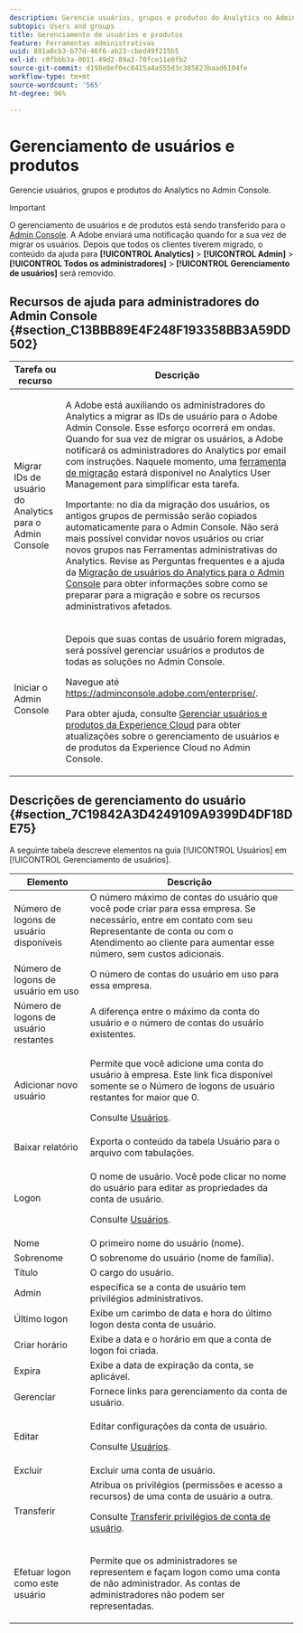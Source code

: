 ```yaml
---
description: Gerencie usuários, grupos e produtos do Analytics no Admin Console.
subtopic: Users and groups
title: Gerenciamento de usuários e produtos
feature: Ferramentas administrativas
uuid: 891a8cb3-b77d-46f6-ab23-cbed49f215b5
exl-id: c0fbbb3a-0011-49d2-89a2-70fce11e0fb2
source-git-commit: d198e8ef0ec8415a4a555d3c385823baad6104fe
workflow-type: tm+mt
source-wordcount: '565'
ht-degree: 96%

---
```


# Gerenciamento de usuários e produtos

Gerencie usuários, grupos e produtos do Analytics no Admin Console.

>[!IMPORTANT]
>
>O gerenciamento de usuários e de produtos está sendo transferido para o [Admin Console](https://helpx.adobe.com/br/enterprise/using/admin-console.html). A Adobe enviará uma notificação quando for a sua vez de migrar os usuários. Depois que todos os clientes tiverem migrado, o conteúdo da ajuda para **[!UICONTROL Analytics]** > **[!UICONTROL Admin]** > **[!UICONTROL Todos os administradores]** > **[!UICONTROL Gerenciamento de usuários]** será removido.

## Recursos de ajuda para administradores do Admin Console {#section_C13BBB89E4F248F193358BB3A59DD502}

<table id="table_9263797773A749628E12BB3C1EBE620B"> 
 <thead> 
  <tr> 
   <th colname="col1" class="entry"> Tarefa ou recurso </th> 
   <th colname="col2" class="entry"> Descrição </th> 
  </tr>
 </thead>
 <tbody> 
  <tr> 
   <td colname="col1"> <p>Migrar IDs de usuário do Analytics para o Admin Console </p> </td> 
   <td colname="col2"> <p> A Adobe está auxiliando os administradores do Analytics a migrar as IDs de usuário para o Adobe Admin Console. Esse esforço ocorrerá em ondas. Quando for sua vez de migrar os usuários, a Adobe notificará os administradores do Analytics por email com instruções. Naquele momento, uma <a href="https://docs.adobe.com/content/help/pt-BR/analytics/admin/user-product-management/user-management/migrate-users/c-migration-tool.html">ferramenta de migração</a> estará disponível no Analytics User Management para simplificar esta tarefa. </p> <p>Importante: no dia da migração dos usuários, os antigos grupos de permissão serão copiados automaticamente para o Admin Console. Não será mais possível convidar novos usuários ou criar novos grupos nas Ferramentas administrativas do Analytics. Revise as Perguntas frequentes e a ajuda da <a href="https://docs.adobe.com/content/help/en/analytics/admin/user-product-management/user-management/migrate-users/c-migration-tool.html">Migração de usuários do Analytics para o Admin Console</a> para obter informações sobre como se preparar para a migração e sobre os recursos administrativos afetados. </p> </td> 
  </tr> 
  <tr> 
   <td colname="col1"> <p>Iniciar o Admin Console </p> </td> 
   <td colname="col2"> <p>Depois que suas contas de usuário forem migradas, será possível gerenciar usuários e produtos de todas as soluções no Admin Console. </p> <p>Navegue até <a href="https://adminconsole.adobe.com/enterprise/#">https://adminconsole.adobe.com/enterprise/</a>. </p> <p>Para obter ajuda, consulte <a href="https://docs.adobe.com/content/help/pt-BR/core-services/interface/manage-users-and-products/admin-getting-started.html">Gerenciar usuários e produtos da Experience Cloud</a> para obter atualizações sobre o gerenciamento de usuários e de produtos da Experience Cloud no Admin Console. </p> </td> 
  </tr> 
 </tbody> 
</table>

## Descrições de gerenciamento do usuário {#section_7C19842A3D4249109A9399D4DF18DE75}

A seguinte tabela descreve elementos na guia [!UICONTROL Usuários] em [!UICONTROL Gerenciamento de usuários].

<table id="table_6F81D1095EB945D8995FF971B65BA52A"> 
 <thead> 
  <tr> 
   <th colname="col1" class="entry"> Elemento </th> 
   <th colname="col2" class="entry"> Descrição </th> 
  </tr> 
 </thead>
 <tbody> 
  <tr> 
   <td colname="col1"> <span class="wintitle"> Número de logons de usuário disponíveis</span> </td> 
   <td colname="col2"> O número máximo de contas do usuário que você pode criar para essa empresa. Se necessário, entre em contato com seu Representante de conta ou com o Atendimento ao cliente para aumentar esse número, sem custos adicionais. </td> 
  </tr> 
  <tr> 
   <td colname="col1"> <span class="wintitle"> Número de logons de usuário em uso</span> </td> 
   <td colname="col2"> O número de contas do usuário em uso para essa empresa. </td> 
  </tr> 
  <tr> 
   <td colname="col1"> <span class="wintitle"> Número de logons de usuário restantes</span> </td> 
   <td colname="col2"> A diferença entre o máximo da conta do usuário e o número de contas do usuário existentes. </td> 
  </tr> 
  <tr> 
   <td colname="col1"> <span class="wintitle"> Adicionar novo usuário</span> </td> 
   <td colname="col2"> <p>Permite que você adicione uma conta do usuário à empresa. Este link fica disponível somente se o Número de logons de usuário restantes for maior que 0. </p> <p>Consulte <a href="/help/admin/user-management2/c-user-management/users.md"> Usuários</a>. </p> </td> 
  </tr> 
  <tr> 
   <td colname="col1"> <span class="wintitle"> Baixar relatório</span> </td> 
   <td colname="col2">Exporta o conteúdo da tabela <span class="wintitle">Usuário</span> para o arquivo com tabulações. </td> 
  </tr> 
  <tr> 
   <td colname="col1"> <span class="wintitle"> Logon</span> </td> 
   <td colname="col2"> <p>O nome de usuário. Você pode clicar no nome do usuário para editar as propriedades da conta de usuário. </p> <p>Consulte <a href="/help/admin/user-management2/c-user-management/users.md"> Usuários</a>. </p> </td> 
  </tr> 
  <tr> 
   <td colname="col1"> <span class="wintitle"> Nome</span> </td> 
   <td colname="col2"> O primeiro nome do usuário (nome). </td> 
  </tr> 
  <tr> 
   <td colname="col1"> <span class="wintitle"> Sobrenome</span> </td> 
   <td colname="col2"> O sobrenome do usuário (nome de família). </td> 
  </tr> 
  <tr> 
   <td colname="col1"> <span class="wintitle"> Título</span> </td> 
   <td colname="col2"> O cargo do usuário. </td> 
  </tr> 
  <tr> 
   <td colname="col1"> <span class="wintitle"> Admin</span> </td> 
   <td colname="col2"> especifica se a conta de usuário tem privilégios administrativos. </td> 
  </tr> 
  <tr> 
   <td colname="col1"> <span class="wintitle"> Último logon</span> </td> 
   <td colname="col2"> Exibe um carimbo de data e hora do último logon desta conta de usuário. </td> 
  </tr> 
  <tr> 
   <td colname="col1"><span class="wintitle"> Criar horário</span> </td> 
   <td colname="col2"> Exibe a data e o horário em que a conta de logon foi criada. </td> 
  </tr> 
  <tr> 
   <td colname="col1"> <span class="wintitle"> Expira</span> </td> 
   <td colname="col2"> Exibe a data de expiração da conta, se aplicável. </td> 
  </tr> 
  <tr> 
   <td colname="col1"> <span class="wintitle"> Gerenciar</span> </td> 
   <td colname="col2"> Fornece links para gerenciamento da conta de usuário. </td> 
  </tr> 
  <tr> 
   <td colname="col1"> <span class="wintitle"> Editar</span> </td> 
   <td colname="col2"> <p>Editar configurações da conta de usuário. </p> <p>Consulte <a href="/help/admin/user-management2/c-user-management/users.md"> Usuários</a>. </p> </td> 
  </tr> 
  <tr> 
   <td colname="col1"> <span class="wintitle"> Excluir</span> </td> 
   <td colname="col2"> Excluir uma conta de usuário. </td> 
  </tr> 
  <tr> 
   <td colname="col1"> <span class="wintitle"> Transferir</span> </td> 
   <td colname="col2">Atribua os privilégios (permissões e acesso a recursos) de uma conta de usuário a outra. <p>Consulte <a href="/help/admin/user-management2/c-user-management/t-transfer-user-accout-privileges.md"> Transferir privilégios de conta de usuário</a>. </p> </td> 
  </tr> 
  <tr> 
   <td colname="col1"><span class="wintitle"> Efetuar logon como este usuário</span> </td> 
   <td colname="col2"> <p>Permite que os administradores se representem e façam logon como uma conta de não administrador. As contas de administradores não podem ser representadas. </p> </td> 
  </tr> 
 </tbody> 
</table>

